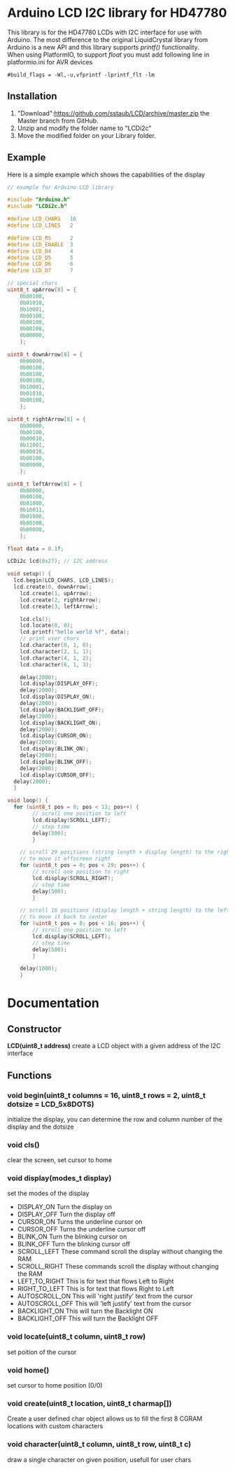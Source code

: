 # Arduino LCD I2C library for HD47780

This library is for the HD47780 LCDs with I2C interface for use with Arduino.
The most difference to the original LiquidCrystal library from Arduino is a new API and this library supports *printf()* functionality.<br>
When using PlatformIO, to support *float* you must add following line in platformio.ini for AVR devices
```
#build_flags = -Wl,-u,vfprintf -lprintf_flt -lm
```


## Installation

1. "Download":https://github.com/sstaub/LCD/archive/master.zip the Master branch from GitHub.
2. Unzip and modify the folder name to "LCDi2c"
3. Move the modified folder on your Library folder.


## Example
Here is a simple example which shows the capabilities of the display 
```cpp
// example for Arduino LCD library

#include "Arduino.h"
#include "LCDi2c.h"

#define LCD_CHARS   16
#define LCD_LINES   2

#define LCD_RS      2
#define LCD_ENABLE  3
#define LCD_D4      4
#define LCD_D5      5
#define LCD_D6      6
#define LCD_D7      7

// special chars
uint8_t upArrow[8] = {  
	0b00100,
	0b01010,
	0b10001,
	0b00100,
	0b00100,
	0b00100,
	0b00000,
	};

uint8_t downArrow[8] = {
	0b00000,
	0b00100,
	0b00100,
	0b00100,
	0b10001,
	0b01010,
	0b00100,
	};

uint8_t rightArrow[8] = {
	0b00000,
	0b00100,
	0b00010,
	0b11001,
	0b00010,
	0b00100,
	0b00000,
	};

uint8_t leftArrow[8] = {
	0b00000,
	0b00100,
	0b01000,
	0b10011,
	0b01000,
	0b00100,
	0b00000,
	};

float data = 0.1f;

LCDi2c lcd(0x27); // I2C address

void setup() {
  lcd.begin(LCD_CHARS, LCD_LINES);
  lcd.create(0, downArrow);
	lcd.create(1, upArrow);
	lcd.create(2, rightArrow);
	lcd.create(3, leftArrow);

	lcd.cls();
	lcd.locate(0, 0);
	lcd.printf("hello world %f", data);
	// print user chars
	lcd.character(0, 1, 0);
	lcd.character(2, 1, 1);
	lcd.character(4, 1, 2);
	lcd.character(6, 1, 3);

	delay(2000);
	lcd.display(DISPLAY_OFF);
	delay(2000);
	lcd.display(DISPLAY_ON);
	delay(2000);
	lcd.display(BACKLIGHT_OFF);
	delay(2000);
	lcd.display(BACKLIGHT_ON);
	delay(2000);
	lcd.display(CURSOR_ON);
	delay(2000);
	lcd.display(BLINK_ON);
	delay(2000);
	lcd.display(BLINK_OFF);
	delay(2000);
	lcd.display(CURSOR_OFF);
  delay(2000);
  }

void loop() {
  for (uint8_t pos = 0; pos < 13; pos++) {
		// scroll one position to left
		lcd.display(SCROLL_LEFT);
		// step time
		delay(500);
		}

	// scroll 29 positions (string length + display length) to the right
	// to move it offscreen right
	for (uint8_t pos = 0; pos < 29; pos++) {
		// scroll one position to right
		lcd.display(SCROLL_RIGHT);
		// step time
		delay(500);
		}

	// scroll 16 positions (display length + string length) to the left
	// to move it back to center
	for (uint8_t pos = 0; pos < 16; pos++) {
		// scroll one position to left
		lcd.display(SCROLL_LEFT);
		// step time
		delay(500);
		}

	delay(1000);
	}
```

# Documentation

## Constructor
**LCD(uint8_t address)**
create a LCD object with a given address of the I2C interface

## Functions

### **void begin(uint8_t columns = 16, uint8_t rows = 2, uint8_t dotsize = LCD_5x8DOTS)**
initialize the display, you can determine the row and column number of the display and the dotsize

### **void cls()**
clear the screen, set cursor to home

### **void display(modes_t display)**
set the modes of the display

- DISPLAY_ON Turn the display on
- DISPLAY_OFF Turn the display off
- CURSOR_ON Turns the underline cursor on
- CURSOR_OFF Turns the underline cursor off
- BLINK_ON Turn the blinking cursor on
- BLINK_OFF Turn the blinking cursor off
- SCROLL_LEFT These command scroll the display without changing the RAM
- SCROLL_RIGHT These commands scroll the display without changing the RAM
- LEFT_TO_RIGHT This is for text that flows Left to Right
- RIGHT_TO_LEFT This is for text that flows Right to Left
- AUTOSCROLL_ON This will 'right justify' text from the cursor
- AUTOSCROLL_OFF This will 'left justify' text from the cursor
- BACKLIGHT_ON This will turn the Backlight ON
- BACKLIGHT_OFF This will turn the Backlight OFF

### **void locate(uint8_t column, uint8_t row)**
set poition of the cursor

### **void home()**
set cursor to home position (0/0)

### **void create(uint8_t location, uint8_t charmap[])**
Create a user defined char object allows us to fill the first 8 CGRAM locations with custom characters

### **void character(uint8_t column, uint8_t row, uint8_t c)**
draw a single character on given position, usefull for user chars
